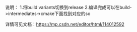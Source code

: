 说明：
1.将build variants切换到release
2.编译完成可以在build->intermediates->cmake下面找到对应的so

详情可见文档：https://mp.csdn.net/editor/html/114012592
